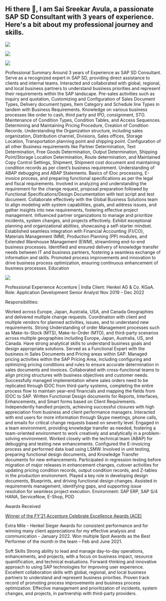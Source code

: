 ## Hi there 👋, I am Sai Sreekar Avula, a passionate SAP SD Consultant with 3 years of experience. Here's a bit about my professional journey and skills.


<a href="https://www.linkedin.com/in/saisreekar-avula/"><img src="https://img.shields.io/badge/-LinkedIn-0072b1?&style=for-the-badge&logo=linkedin&logoColor=white" /></a>

<a href="mailto:srikar258sai@gmail.com"><img src="https://img.shields.io/badge/-Gmail-D14836?&style=for-the-badge&logo=gmail&logoColor=white" /></a>

<a href="tel:+14472191190"><img src="https://img.shields.io/badge/-Phone-25D366?&style=for-the-badge&logo=whatsapp&logoColor=white" /></a>


Professional Summary
Around 3 years of Experience as SAP SD Consultant.
Serve as a recognized expert in SAP SD, providing direct assistance to clients and internal teams.
Interacted and collaborated with global, regional, and local business partners to understand business priorities and represent their requirements within the SAP landscape.
Pre-sales activities such as inquiry and quotation, Customizing and Configuration of Sales Document Types, Delivery document types, Item Category and Schedule line Types in tandem with Business Requirements.
Knowledge on various business processes like order to cash, third party and IPO, consignment, STO.
Maintenance of Condition Types, Condition Tables, and Access Sequences.
Determining and Maintaining Pricing Procedure, Creation of Condition Records.
Understanding the Organization structure, including sales organization, Distribution channel, Divisions, Sales offices, Storage Location, Transportation planning point and shipping point.
Configuration of all other Business requirements like Partner Determination, Text Determination, Free Goods Determination, Output Determination, Shipping Point/Storage Location Determination, Route determination, and Maintained Copy Control Settings, Shipment, Shipment cost document and maintaining condition records as per client’s business requirement.
Understanding of ABAP debugging and ABAP Statements.
Basics of IDoc processing, E-invoice process, and preparing functional specifications as per the legal and fiscal requirements.
Involved in analyzing and understanding the requirement for the change request, proposal preparation followed by Functional Specifications/Design Documentation with test script and test document.
Collaborate effectively with the Global Business Solutions team to align modeling with system capabilities, goals, and address issues, and gather insights into new requirements, fostering effective project management.
Influenced partner organizations to manage and prioritize incidents, system changes, and projects effectively.
Exhibit exceptional planning and organizational abilities, showcasing a self-starter mindset.
Established seamless integration with Financial Accounting (FI/CO), Materials Management (MM), Production Planning (PP) modules, and Extended Warehouse Management (EWM), streamlining end-to-end business processes.
Identified and ensured delivery of knowledge transfer needs between IT and business partners, fostering a seamless exchange of information and skills.
Promoted process improvements and innovation to drive business process optimization, ensuring continuous enhancement of business processes.
Education

<a href="https://www.eiu.edu/"><img src="https://img.shields.io/badge/Eastern%20Illinois%20University-Master's%20in%20Computer%20Technology,%20May%202024-002D72?style=for-the-badge&logo=graduation-cap&logoColor=white" /></a>


Professional Experience
Accenture | India
Client: Henkel AG & Co. KGaA.
Role: Application Development Senior Analyst
Nov 2019 – Dec 2022

Responsibilities:

Worked across Europe, Japan, Australia, USA, and Canada Geographies and delivered multiple change requests.
Coordination with client and multiple vendors for planned activities, issues, and to understand new requirements.
Strong Understanding of order Management processes such as Make-to-Stock (MTS), Make-to-Order (MTO), and third-party scenarios across multiple geographies including Europe, Japan, Australia, US, and Canada.
Have strong analytical skills to understand business goals and design appropriate solutions.
Served as a Functional Expert with the business in Sales Documents and Pricing areas within SAP.
Managed pricing activities within the SAP Pricing Area, including configuring and optimizing pricing conditions and rules to ensure accurate determination in sales documents and invoices.
Collaborated with cross-functional teams to align pricing structures with business objectives and customer needs.
Successfully managed implementation where sales orders need to be replicated through IDOC from third-party systems, completing the entire process flow to maintain year-end financials and mapping the fields from IDOC to SAP.
Written Functional Design documents for Reports, Interfaces, Enhancements, and Smart forms based on Client Requirements.
Independently handled projects, achieving successful closures with high appreciation from business and client performance managers.
Interacted with end users for more information through Skype meetings, phone calls, and emails for critical change requests based on severity level.
Engaged in a team environment, providing knowledge transfer as needed, fostering a team-oriented environment to work creatively and analytically in a problem-solving environment.
Worked closely with the technical team (ABAP) for debugging and testing new enhancements.
Configured the E-invoicing process and performed data load using LSMW.
Involved in unit testing, preparing functional design documents, and Knowledge Transfer documents for new enhancements.
Participated in regression testing before migration of major releases in enhancement changes, cutover activities for updating pricing condition records, output condition records, and Z-tables in the production environment.
Played a key role in developing design documents, Blueprints, and driving functional design changes.
Assisted in requirements management, identifying gaps, and supporting issue resolution for seamless project execution.
Environment: SAP ERP, SAP S/4 HANA, ServiceNow, E-Shop, POD

Awards Received

<a href="https://github.com/SaiSreekarAvula/SaiSreekarAvula/blob/main/Accenture%20Client%20delivery%20award.pdf" alt="Winner of the FY’21 Accenture Celebrate Excellence Awards (ACE)">Winner of the FY’21 Accenture Celebrate Excellence Awards (ACE)</a>

Extra Mile - Henkel Sieger Awards for consistent performance and for winning many client appreciations for my effective analysis and communication - January 2022.
Won multiple Spot Awards as the Best Performer of the month in the team – Feb and June 2021.


Soft Skills
Strong ability to lead and manage day-to-day operations, enhancements, and projects, with a focus on business impact, resource quantification, and technical evaluations.
Forward-thinking and innovative approach to using SAP technologies for improving user experience.
Excellent collaboration skills with global, regional, and local business partners to understand and represent business priorities.
Proven track record of promoting process improvements and business process optimization.
Effective management and prioritization of incidents, system changes, and projects, in partnership with third-party providers.
